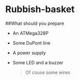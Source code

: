 #   **Rubbish-basket**
##What should you prepare
  
* An ATMega328P
* Some DuPont line
* A power supply
* Some LED and a buzzer
  
  >Of couse some wires
  
